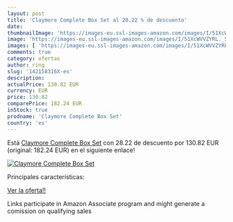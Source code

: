 ```yaml
---
layout: post
title: 'Claymore Complete Box Set al 28.22 % de descuento'
date: 
thumbnailImage: 'https://images-eu.ssl-images-amazon.com/images/I/51XcWVVZYRL._SL200_.jpg'
image: 'https://images-eu.ssl-images-amazon.com/images/I/51XcWVVZYRL._SL200_.jpg'
images: [ 'https://images-eu.ssl-images-amazon.com/images/I/51XcWVVZYRL._SL200_.jpg' ]
comments: true
category: ofertas
author: ring
slug: '142158316X-es'
description:
actualPrice: 130.82 EUR
currency: EUR
price: 130.82
comparePrice: 182.24 EUR
inStock: true
prodname: 'Claymore Complete Box Set'
country: 'es'
---
```


Está [Claymore Complete Box Set](https://www.amazon.es/dp/142158316X/?tag=tolees-21) con 28.22 de descuento por 130.82 EUR (original: 182.24 EUR) en el siguiente enlace!

[![Claymore Complete Box Set](https://images-eu.ssl-images-amazon.com/images/I/51XcWVVZYRL._SL200_.jpg)](https://www.amazon.es/dp/142158316X/?tag=tolees-21)

Principales características:


[Ver la oferta!!](https://www.amazon.es/dp/142158316X/?tag=tolees-21)

Links participate in Amazon Associate program and might generate a comission on qualifying sales


